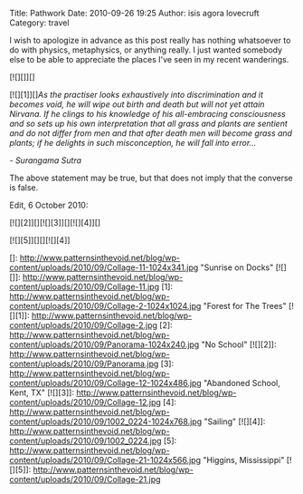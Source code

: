 Title: Pathwork
Date: 2010-09-26 19:25
Author: isis agora lovecruft
Category: travel

I wish to apologize in advance as this post really has nothing
whatsoever to do with physics, metaphysics, or anything really. I just
wanted somebody else to be able to appreciate the places I've seen in my
recent wanderings.

[![][]][]

[![][1]][]*As the practiser looks exhaustively into discrimination and
it becomes void, he will wipe out birth and death but will not yet
attain Nirvana. If he clings to his knowledge of his all-embracing
consciousness and so sets up his own interpretation that all grass and
plants are sentient and do not differ from men and that after death men
will become grass and plants; if he delights in such misconception, he
will fall into error...*

*- Surangama Sutra*

The above statement may be true, but that does not imply that the
converse is false.

Edit, 6 October 2010:

[![][2]][][![][3]][][![][4]][]

[![][5]][][][![][4]]

  []: http://www.patternsinthevoid.net/blog/wp-content/uploads/2010/09/Collage-11-1024x341.jpg
    "Sunrise on Docks"
  [![][]]: http://www.patternsinthevoid.net/blog/wp-content/uploads/2010/09/Collage-11.jpg
  [1]: http://www.patternsinthevoid.net/blog/wp-content/uploads/2010/09/Collage-2-1024x1024.jpg
    "Forest for The Trees"
  [![][1]]: http://www.patternsinthevoid.net/blog/wp-content/uploads/2010/09/Collage-2.jpg
  [2]: http://www.patternsinthevoid.net/blog/wp-content/uploads/2010/09/Panorama-1024x240.jpg
    "No School"
  [![][2]]: http://www.patternsinthevoid.net/blog/wp-content/uploads/2010/09/Panorama.jpg
  [3]: http://www.patternsinthevoid.net/blog/wp-content/uploads/2010/09/Collage-12-1024x486.jpg
    "Abandoned School, Kent, TX"
  [![][3]]: http://www.patternsinthevoid.net/blog/wp-content/uploads/2010/09/Collage-12.jpg
  [4]: http://www.patternsinthevoid.net/blog/wp-content/uploads/2010/09/1002_0224-1024x768.jpg
    "Sailing"
  [![][4]]: http://www.patternsinthevoid.net/blog/wp-content/uploads/2010/09/1002_0224.jpg
  [5]: http://www.patternsinthevoid.net/blog/wp-content/uploads/2010/09/Collage-21-1024x566.jpg
    "Higgins, Mississippi"
  [![][5]]: http://www.patternsinthevoid.net/blog/wp-content/uploads/2010/09/Collage-21.jpg
